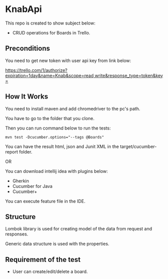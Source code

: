# KnabApi
This repo is created to show subject below:

* CRUD operations for Boards in Trello. 


## Preconditions
You need to get new token with user api key from link below:

https://trello.com/1/authorize?expiration=1day&name=Knab&scope=read,write&response_type=token&key=<your-api-key>

## How It Works

You need to install maven and add chromedriver to the pc's path.

You have to go to the folder that you clone.

Then you can run command below to run the tests:

```
mvn test -Dcucumber.options="--tags @Boards"
```

You can have the result html, json and Junit XML in the target/cucumber-report folder.

OR 

You can download intellij idea with plugins below:
* Gherkin
* Cucumber for Java
* Cucumber+

You can execute feature file in the IDE.

## Structure

Lombok library is used for creating model of the data from request and responses.

Generic data structure is used with the properties. 


## Requirement of the test
* User can create/edit/delete a board.
